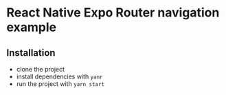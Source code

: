 # React Native Expo Router navigation example

## Installation

- clone the project
- install dependencies with `yanr`
- run the project with `yarn start`
